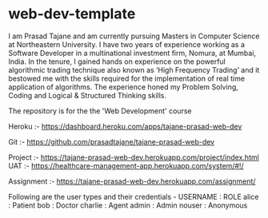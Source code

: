 # web-dev-template

I am Prasad Tajane and am currently pursuing Masters in Computer Science at Northeastern University.
I have two years of experience working as a Software Developer in a multinational investment firm, Nomura, at Mumbai, India.
In the tenure, I gained hands on experience on the powerful algorithmic trading technique also known as ‘High Frequency Trading’
and it bestowed me with the skills required for the implementation of real time application of algorithms.
The experience honed my Problem Solving, Coding and Logical & Structured Thinking skills.

The repository is for the the 'Web Development' course


Heroku     :-  https://dashboard.heroku.com/apps/tajane-prasad-web-dev

Git        :-  https://github.com/prasadtajane/tajane-prasad-web-dev


Project    :-  https://tajane-prasad-web-dev.herokuapp.com/project/index.html
    UAT    :-  https://healthcare-management-app.herokuapp.com/system/#!/

Assignment :-  https://tajane-prasad-web-dev.herokuapp.com/assignment/


Following are the user types and their credentials -
USERNAME : ROLE
alice    :    Patient
bob      :    Doctor
charlie  :    Agent
admin    :    Admin
nouser   :    Anonymous
